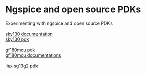 # Ngspice and open source PDKs
Experimenting with ngspice and open source PDKs<br><br>
[sky130 documentation](https://skywater-pdk.readthedocs.io/en/main/)<br>
[sky130 pdk](https://github.com/google/skywater-pdk)<br><br>
[gf180mcu pdk](https://github.com/google/gf180mcu-pdk])<br>
[gf180mcu documentations](https://gf180mcu-pdk.readthedocs.io)<br><br>
[ihp-sg13g2 pdk](https://github.com/IHP-GmbH/IHP-open-PDK)
